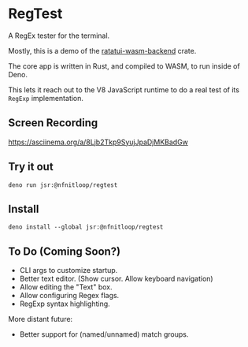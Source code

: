 RegTest
=======

A RegEx tester for the terminal.

Mostly, this is a demo of the [ratatui-wasm-backend] crate.

The core app is written in Rust, and compiled to WASM, to run inside of Deno.

This lets it reach out to the V8 JavaScript runtime to do a real test of its `RegExp` implementation.

[ratatui-wasm-backend]: ../ratatui-wasm-backend/

Screen Recording
----------------

<https://asciinema.org/a/8Ljb2Tkp9SyujJpaDjMKBadGw>

Try it out
----------

```
deno run jsr:@nfnitloop/regtest
```

Install
-------

```
deno install --global jsr:@nfnitloop/regtest
```

To Do (Coming Soon?)
--------------------

 * CLI args to customize startup.
 * Better text editor. (Show cursor. Allow keyboard navigation)
 * Allow editing the "Text" box.
 * Allow configuring Regex flags.
 * RegExp syntax highlighting. 

More distant future:
 * Better support for (named/unnamed) match groups.